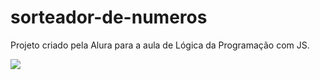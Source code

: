 # sorteador-de-numeros
Projeto criado pela Alura para a aula de Lógica da Programação com JS.

<img src="https://github.com/user-attachments/assets/ed596012-7b21-436c-8b75-971bc28bc91d">
